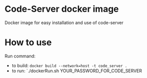 # Code-Server docker image
Docker image for easy installation and use of code-server

# How to use
Run command:

- to build: `docker build --network=host -t code_server .`
- to run: `./dockerRun.sh YOUR_PASSWORD_FOR_CODE_SERVER

